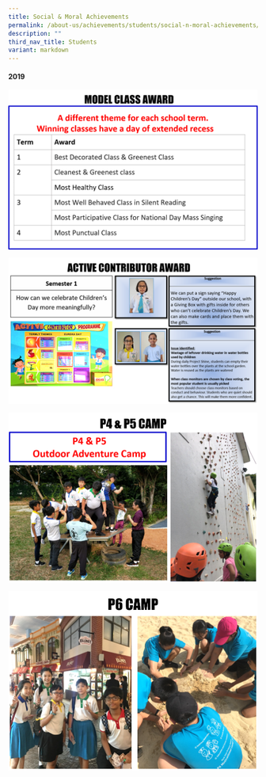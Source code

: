 ```yaml
---
title: Social & Moral Achievements
permalink: /about-us/achievements/students/social-n-moral-achievements/
description: ""
third_nav_title: Students
variant: markdown
---
```

<h4>2019</h4>

![](/images/Picture21.png)

![](/images/Picture22.png)

![](/images/Picture23.png)

![](/images/Picture24.png)